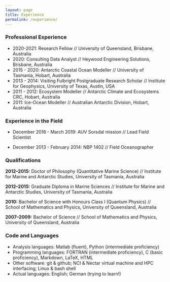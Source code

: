 ```yaml
---
layout: page
title: Experience
permalink: /experience/
---
```


### Professional Experience

* 2020-2021: Research Fellow // University of Queensland, Brisbane, Australia
* 2020: Consulting Data Analyst // Heywood Engineering Solutions, Brisbane, Australia
* 2015 - 2020: Antarctic Coastal Ocean Modeller // University of Tasmania, Hobart, Australia
* 2013 - 2014: Visiting Fulbright Postgraduate Research Scholar // Institute for Geophysics, University of Texas, Austin, USA
* 2011 - 2012: Ecosystem Modeller // Antarctic Climate and Ecosystems CRC, Hobart, Australia
* 2011: Ice-Ocean Modeller // Australian Antarctic Division, Hobart, Australia

### Experience in the Field

* December 2018 - March 2019: AUV Sorsdal mission // Lead Field Scientist

* December 2013 - February 2014: NBP 1402 // Field Oceanographer
 
### Qualifications
**2012–2015:** Doctor of Philosophy (Quantitative Marine Science) // Institute for Marine and Antarctic Studies, University of Tasmania, Australia

**2012–2015:** Graduate Diploma in Marine Sciences // Institute for Marine and Antarctic Studies, University of Tasmania, Australia

**2010:** Bachelor of Science with Honours Class I (Quantum Physics) // School of Mathematics and Physics, University of Queensland, Australia

**2007–2009:** Bachelor of Science // School of Mathematics and Physics, University of Queensland, Australia

### Code and Languages
* Analysis languages: Matlab (fluent), Python (intermediate proficiency)
* Programming languages: FORTRAN (intermediate proficiency), C (basic proficiency), Markdown, LaTeX, HTML
* Other software: git & github; NCI & Nectar virtual machine and HPC interfacing; Linux & bash shell
* Actual languages: English; German (trying to learn!)

